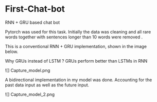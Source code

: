 # First-Chat-bot
RNN + GRU based chat bot

Pytorch was used for this task. 
Initially the data was cleaning and all rare words together with sentences longer than 10 words were removed . 

This is a conventional RNN + GRU implementation, shown in the image below. 

Why GRUs instead of LSTM ? 
GRUs perform better than LSTMs in RNN 

![] Capture_model.png

A bidirectional implementation in my model was done. Accounting for the past data input as well as the future input. 

![] Capture_model_2.png

